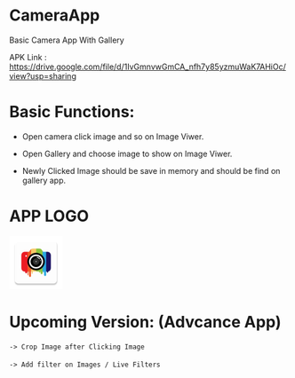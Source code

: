 # CameraApp
Basic Camera App With Gallery

APK Link : https://drive.google.com/file/d/1IvGmnvwGmCA_nfh7y85yzmuWaK7AHiOc/view?usp=sharing

# Basic Functions:

- Open camera click image and so on Image Viwer.

- Open Gallery and choose image to show on Image Viwer.

- Newly Clicked Image should be save in memory and should be find on gallery app.

  
# APP LOGO
  
<img src="https://github.com/vivekojha1108/CameraApp/blob/master/app/src/main/res/mipmap-xhdpi/ic_launcher.png?raw=true">



# Upcoming Version: (Advcance App)

    -> Crop Image after Clicking Image
    
    -> Add filter on Images / Live Filters 
